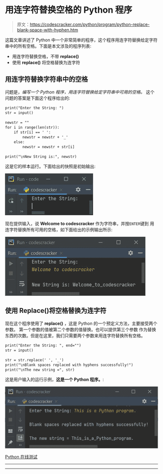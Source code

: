 # 用连字符替换空格的 Python 程序

> 原文：<https://codescracker.com/python/program/python-replace-blank-space-with-hyphen.htm>

这篇文章讲述了 Python 中一个非常简单的程序，这个程序用连字符替换给定字符串中的所有空格。下面是本文涉及的程序列表:

*   用连字符替换空格，不带 **replace()**
*   使用 **replace()** 将空格替换为连字符

## 用连字符替换字符串中的空格

问题是，*编写一个 Python 程序，用连字符替换给定字符串中可用的空格。* 这个问题的答案是下面这个程序给出的:

```
print("Enter the String: ")
str = input()

newstr = ""
for i in range(len(str)):
    if str[i] == ' ':
        newstr = newstr + '_'
    else:
        newstr = newstr + str[i]

print("\nNew String is:", newstr)
```

这是它的样本运行。下面给出的快照是初始输出:

![python replace blank spaces with hyphens](img/ed06fc256cb880728dae80f7558b9e8d.png)

现在提供输入，说 **Welcome to codescracker** 作为字符串，并按`ENTER`键到 用连字符替换所有可用的空格，如下面给出的示例输出所示:

![replace blank spaces with hyphens python](img/1e5a1d748fa42dd2b65957fc4f4cc548.png)

## 使用 Replace()将空格替换为连字符

现在这个程序使用了 **replace()** ，这是 Python 的一个预定义方法，主要接受两个参数。 第一个参数的值被第二个参数的值替换。也可以提供第三个参数 作为替换东西的次数。但是在这里，我们只需要两个参数来用连字符替换所有空格。

```
print("Enter the String: ", end="")
str = input()

str = str.replace(' ', '_')
print("\nBlank spaces replaced with hyphens successfully!")
print("\nThe new string =", str)
```

这是用户输入的运行示例，**这是一个 Python 程序。**:

![python program replace blank space with hyphen](img/cc0ea95e008bad765332f57bfe326743.png)

[Python 在线测试](/exam/showtest.php?subid=10)

* * *

* * *